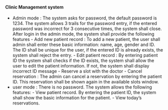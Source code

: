 #### Clinic Management system
- Admin mode : The system asks for password, the default password is 1234. The system allows 3 trails for the password entry, if the entered password was incorrect for 3 consecutive times, the system shall close. After login in the admin mode, the system shall provide the following features
                - Add new patient record : To add a new patient, the user shall admin shall enter these basic information: name, age, gender and ID. The ID shall be unique for the user, if the entered ID is already exists, the system shall reject the entry.
                - Edit patient record : By entering patient ID the system shall checks if the ID exists, the system shall allow the user to edit the patient information. If not, the system shall display incorrect ID message
                - Reserve a slot with the doctor
                - Cancel reservation : The admin can cancel a reservation by entering the patient ID. This reservation shall be shown again in the available slots window.
- user mode : There is no password. The system allows the following features: 
               - View patient record. By entering the patient ID, the system shall show the basic information for the patient. 
               - View today’s reservations.
